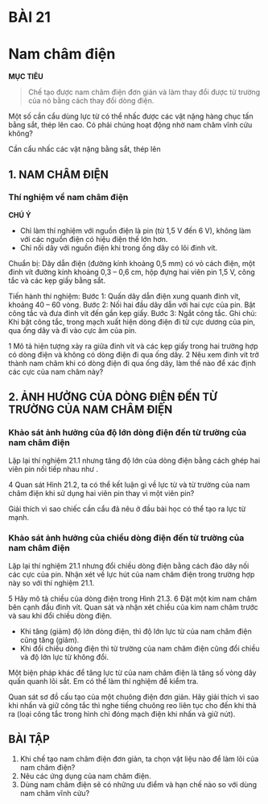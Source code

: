 # BÀI 21

# Nam châm điện

**MỤC TIÊU**
> Chế tạo được nam châm điện đơn giản và làm thay đổi được từ trường của nó bằng cách thay đổi dòng điện.

Một số cần cẩu dùng lực từ có thể nhấc được các vật nặng hàng chục tấn bằng sắt, thép lên cao. Có phải chúng hoạt động nhờ nam châm vĩnh cửu không?

Cần cẩu nhấc các vật nặng bằng sắt, thép lên

## 1. NAM CHÂM ĐIỆN

### Thí nghiệm về nam châm điện

**CHÚ Ý**
- Chỉ làm thí nghiệm với nguồn điện là pin (từ 1,5 V đến 6 V), không làm với các nguồn điện có hiệu điện thế lớn hơn.
- Chỉ nối dây với nguồn điện khi trong ống dây có lõi đinh vít.

Chuẩn bị: Dây dẫn điện (đường kính khoảng 0,5 mm) có vỏ cách điện, một đinh vít đường kính khoảng 0,3 – 0,6 cm, hộp đựng hai viên pin 1,5 V, công tắc và các kẹp giấy bằng sắt.

Tiến hành thí nghiệm:
Bước 1: Quấn dây dẫn điện xung quanh đinh vít, khoảng 40 – 60 vòng.
Bước 2: Nối hai đầu dây dẫn với hai cực của pin. Bật công tắc và đưa đinh vít đến gần kẹp giấy.
Bước 3: Ngắt công tắc.
Ghi chú: Khi bật công tắc, trong mạch xuất hiện dòng điện đi từ cực dương của pin, qua ống dây và đi vào cực âm của pin.

1 Mô tả hiện tượng xảy ra giữa đinh vít và các kẹp giấy trong hai trường hợp có dòng điện và không có dòng điện đi qua ống dây.
2 Nêu xem đinh vít trở thành nam châm khi có dòng điện đi qua ống dây, làm thế nào để xác định các cực của nam châm này?

## 2. ẢNH HƯỞNG CỦA DÒNG ĐIỆN ĐẾN TỪ TRƯỜNG CỦA NAM CHÂM ĐIỆN

### Khảo sát ảnh hưởng của độ lớn dòng điện đến từ trường của nam châm điện

Lặp lại thí nghiệm 21.1 nhưng tăng độ lớn của dòng điện bằng cách ghép hai viên pin nối tiếp nhau như .

4 Quan sát Hình 21.2, ta có thể kết luận gì về lực từ và từ trường của nam châm điện khi sử dụng hai viên pin thay vì một viên pin?

Giải thích vì sao chiếc cần cẩu đã nêu ở đầu bài học có thể tạo ra lực từ mạnh.

### Khảo sát ảnh hưởng của chiều dòng điện đến từ trường của nam châm điện

Lặp lại thí nghiệm 21.1 nhưng đổi chiều dòng điện bằng cách đảo dây nối các cực của pin. Nhận xét về lực hút của nam châm điện trong trường hợp này so với thí nghiệm 21.1.

5 Hãy mô tả chiều của dòng điện trong Hình 21.3.
6 Đặt một kim nam châm bên cạnh đầu đinh vít. Quan sát và nhận xét chiều của kim nam châm trước và sau khi đổi chiều dòng điện.

- Khi tăng (giảm) độ lớn dòng điện, thì độ lớn lực từ của nam châm điện cũng tăng (giảm).
- Khi đổi chiều dòng điện thì từ trường của nam châm điện cũng đổi chiều và độ lớn lực từ không đổi.

Một biện pháp khác để tăng lực từ của nam châm điện là tăng số vòng dây quấn quanh lõi sắt. Em có thể làm thí nghiệm để kiểm tra.

Quan sát sơ đồ cấu tạo của một chuông điện đơn giản. Hãy giải thích vì sao khi nhấn và giữ công tắc thì nghe tiếng chuông reo liên tục cho đến khi thả ra (loại công tắc trong hình chỉ đóng mạch điện khi nhấn và giữ nút).

## BÀI TẬP

1. Khi chế tạo nam châm điện đơn giản, ta chọn vật liệu nào để làm lõi của nam châm điện?
2. Nêu các ứng dụng của nam châm điện.
3. Dùng nam châm điện sẽ có những ưu điểm và hạn chế nào so với dùng nam châm vĩnh cửu?
